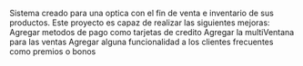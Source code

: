 
Sistema creado para una optica con el fin de venta e inventario de sus productos.
Este proyecto es capaz de realizar las siguientes mejoras: 
  Agregar metodos de pago como tarjetas de credito
  Agregar la multiVentana para las ventas
  Agregar alguna funcionalidad a los clientes frecuentes como premios o bonos
  
